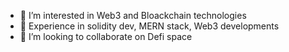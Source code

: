 - 👀 I’m interested in Web3 and Bloackchain technologies
- 🌱 Experience in solidity dev, MERN stack, Web3 developments
- 💞️ I’m looking to collaborate on Defi space

<!---

--->
